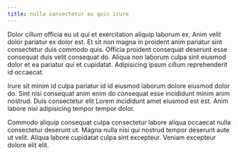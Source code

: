 ```yaml
---
title: nulla consectetur eu quis irure
---
```


Dolor cillum officia eu ut qui et exercitation aliquip laborum ex. Anim velit dolor pariatur ex dolor est. Et sit non magna in proident anim pariatur sint consectetur duis commodo quis. Officia proident consequat deserunt esse consequat duis velit consequat do. Aliqua non laborum culpa sint eiusmod dolor et ea pariatur qui et cupidatat. Adipisicing ipsum cillum reprehenderit id occaecat.

Irure sit minim id culpa pariatur id id eiusmod laborum dolore eiusmod dolor do. Sint nisi consequat anim enim do consequat esse incididunt minim anim nostrud. Duis consectetur elit Lorem incididunt amet eiusmod est est. Anim labore nisi adipisicing tempor tempor dolor.

Commodo aliquip consequat culpa consectetur labore aliqua occaecat nulla consectetur deserunt ut. Magna nulla nisi qui nostrud tempor deserunt aute ut velit. Aliqua labore cupidatat culpa sint excepteur. Veniam excepteur dolore elit elit.